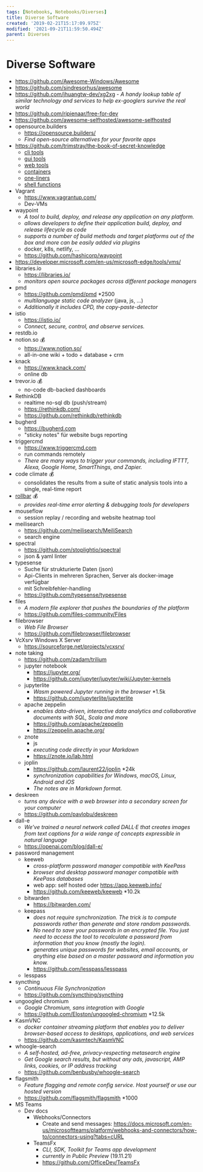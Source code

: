 ```yaml
---
tags: [Notebooks, Notebooks/Diverses]
title: Diverse Software
created: '2019-02-21T15:17:09.975Z'
modified: '2021-09-21T11:59:50.494Z'
parent: Diverses
---
```


# Diverse Software
- https://github.com/Awesome-Windows/Awesome
- https://github.com/sindresorhus/awesome
- https://github.com/jhuangtw-dev/xg2xg - *A handy lookup table of similar technology and services to help ex-googlers survive the real world*
- https://github.com/ripienaar/free-for-dev
- https://github.com/awesome-selfhosted/awesome-selfhosted
- opensource.builders
  - https://opensource.builders/
  - *Find open-source alternatives for your favorite apps*
- https://github.com/trimstray/the-book-of-secret-knowledge
  - [cli tools](https://github.com/trimstray/the-book-of-secret-knowledge#cli-tools-toc)
  - [gui tools](https://github.com/trimstray/the-book-of-secret-knowledge#gui-tools-toc)
  - [web tools](https://github.com/trimstray/the-book-of-secret-knowledge#web-tools-toc)
  - [containers](https://github.com/trimstray/the-book-of-secret-knowledge#containersorchestration-toc)
  - [one-liners](https://github.com/trimstray/the-book-of-secret-knowledge#one-liners-toc)
  - [shell functions](https://github.com/trimstray/the-book-of-secret-knowledge#shell-functions-toc)
- Vagrant
  - https://www.vagrantup.com/
  - Dev-VMs
- waypoint
  - *A tool to build, deploy, and release any application on any platform.*
  - *allows developers to define their application build, deploy, and release lifecycle as code*
  - *supports a number of build methods and target platforms out of the box and more can be easily added via plugins*
  - docker, k8s, netlify, ...
  - https://github.com/hashicorp/waypoint
- https://developer.microsoft.com/en-us/microsoft-edge/tools/vms/
- libraries.io
  - https://libraries.io/ 
  - *monitors open source packages across different package managers*
- pmd
  - https://github.com/pmd/pmd *2500
  - *multilanguage static code analyzer* (java, js, ...)
  - *Additionally it includes CPD, the copy-paste-detector*
- istio
  - https://istio.io/
  - *Connect, secure, control, and observe services.*
- restdb.io
- notion.so 💰
  - https://www.notion.so/
  - all-in-one wiki + todo + database + crm
- knack
  - https://www.knack.com/
  - online db
- trevor.io 💰
  - no-code db-backed dashboards
- RethinkDB
  - realtime no-sql db (push/stream)
  - https://rethinkdb.com/
  - https://github.com/rethinkdb/rethinkdb
- bugherd
  - https://bugherd.com
  - "sticky notes" für website bugs reporting
- triggercmd
  - https://www.triggercmd.com
  - run commands remotely
  - *There are many ways to trigger your commands, including IFTTT, Alexa, Google Home, SmartThings, and Zapier.*
- code climate 💰
  - consolidates the results from a suite of static analysis tools into a single, real-time report
- [rollbar](https://rollbar.com/) 💰
  - *provides real-time error alerting & debugging tools for developers*
- mouseflow
  - session replay / recording and website heatmap tool
- meilisearch
  - https://github.com/meilisearch/MeiliSearch
  - search engine
- spectral
  - https://github.com/stoplightio/spectral
  - json & yaml linter
- typesense
  - Suche für strukturierte Daten (json)
  - Api-Clients in mehreren Sprachen, Server als docker-image verfügbar
  - mit Schreibfehler-handling
  - https://github.com/typesense/typesense
- files
  - *A modern file explorer that pushes the boundaries of the platform*
  - https://github.com/files-community/Files
- filebrowser
  - *Web File Browser*
  - https://github.com/filebrowser/filebrowser
- VcXsrv Windows X Server
  - https://sourceforge.net/projects/vcxsrv/
- note taking
  - https://github.com/zadam/trilium
  - jupyter notebook
    - https://jupyter.org/
    - https://github.com/jupyter/jupyter/wiki/Jupyter-kernels
  - jupyterlite
    - *Wasm powered Jupyter running in the browser* *1.5k
    - https://github.com/jupyterlite/jupyterlite
  - apache zeppelin
    - *enables data-driven, interactive data analytics and collaborative documents with SQL, Scala and more*
    - https://github.com/apache/zeppelin
    - https://zeppelin.apache.org/
  - znote
    - js
    - *executing code directly in your Markdown*
    - https://znote.io/lab.html
  - joplin
    - https://github.com/laurent22/joplin *24k
    - *synchronization capabilities for Windows, macOS, Linux, Android and iOS*
    - *The notes are in Markdown format.*
- deskreen
  - *turns any device with a web browser into a secondary screen for your computer*
  - https://github.com/pavlobu/deskreen
- dall-e
  - *We’ve trained a neural network called DALL·E that creates images from text captions for a wide range of concepts expressible in natural language*
  - https://openai.com/blog/dall-e/
- password management
  - keeweb
    - *cross-platform password manager compatible with KeePass*
    - *browser and desktop password manager compatible with KeePass databases*
    - web app: self hosted oder https://app.keeweb.info/
    - https://github.com/keeweb/keeweb *10.2k
  - bitwarden
    - https://bitwarden.com/
  - keepass
    - *does not require synchronization. The trick is to compute passwords rather than generate and store random passwords.*
    - *No need to save your passwords in an encrypted file. You just need to access the tool to recalculate a password from information that you know (mostly the login).*
    - *generates unique passwords for websites, email accounts, or anything else based on a master password and information you know.*
    - https://github.com/lesspass/lesspass
  - lesspass
- syncthing
  - *Continuous File Synchronization*
  - https://github.com/syncthing/syncthing
- ungoogled chromium
  - *Google Chromium, sans integration with Google*
  - https://github.com/Eloston/ungoogled-chromium *12.5k
- KasmVNC
  - *docker container streaming platform that enables you to deliver browser-based access to desktops, applications, and web services*
  - https://github.com/kasmtech/KasmVNC
- whoogle-search
  - *A self-hosted, ad-free, privacy-respecting metasearch engine*
  - *Get Google search results, but without any ads, javascript, AMP links, cookies, or IP address tracking*
  - https://github.com/benbusby/whoogle-search
- flagsmith
  - *Feature flagging and remote config service. Host yourself or use our hosted version*
  - https://github.com/flagsmith/flagsmith *1000
- MS Teams
  - Dev docs
    - Webhooks/Connectors
      - Create and send messages: <https://docs.microsoft.com/en-us/microsoftteams/platform/webhooks-and-connectors/how-to/connectors-using?tabs=cURL>
    - TeamsFx
      - *CLI, SDK, Toolkit for Teams app development*
      - *currently in Public Preview* (19.11.21)
      - <https://github.com/OfficeDev/TeamsFx>